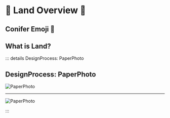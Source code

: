 # 🌲 Land Overview 🌲

## Conifer Emoji 🌲

## What is Land?
<!-- 
- Obstacle
- Residual
- Trench
- Mound
- PreppedLand
- RawLand
- SlopedLand
- SteepSlopedLand
- WetLand
- DryLand
- SlashyLand
- FastLand
- SlowLand
- BurntLand
- BurntStump -->



::: details DesignProcess: PaperPhoto

## DesignProcess: PaperPhoto

![PaperPhoto](/Paper_BetaQuote.jpg)

---

![PaperPhoto](/Paper_BetaQuote2.jpg)

:::
